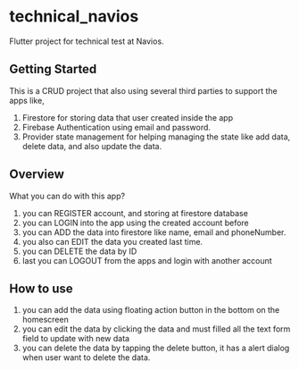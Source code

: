 # technical_navios

Flutter project for technical test at Navios.
## Getting Started

This is a CRUD project that also using several third parties to support the apps like,

1. Firestore for storing data that user created inside the app
2. Firebase Authentication using email and password.
3. Provider state management for helping managing the state like add data, delete data, and also update the data.

## Overview

What you can do with this app?

1. you can REGISTER account, and storing at firestore database
2. you can LOGIN into the app using the created account before
3. you can ADD the data into firestore like name, email and phoneNumber.
4. you also can EDIT the data you created last time.
5. you can DELETE the data by ID
6. last you can LOGOUT from the apps and login with another account

## How to use

1. you can add the data using floating action button in the bottom on the homescreen
2. you can edit the data by clicking the data and must filled all the text form field to update with new data
3. you can delete the data by tapping the delete button, it has a alert dialog when user want to delete the data.



